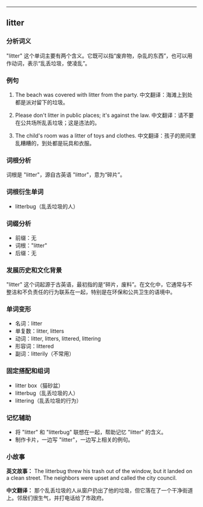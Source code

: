 
---------------
## litter
### 分析词义
"litter" 这个单词主要有两个含义。它既可以指“废弃物，杂乱的东西”，也可以用作动词，表示“乱丢垃圾，使凌乱”。

### 例句
1. The beach was covered with litter from the party.
   中文翻译：海滩上到处都是派对留下的垃圾。
   
2. Please don't litter in public places; it's against the law.
   中文翻译：请不要在公共场所乱丢垃圾；这是违法的。
   
3. The child's room was a litter of toys and clothes.
   中文翻译：孩子的房间里乱糟糟的，到处都是玩具和衣服。

### 词根分析
词根是 "litter"，源自古英语 "littor"，意为“碎片”。

### 词根衍生单词
- litterbug（乱丢垃圾的人）

### 词缀分析
- 前缀：无
- 词根："litter"
- 后缀：无

### 发展历史和文化背景
"litter" 这个词起源于古英语，最初指的是“碎片，废料”。在文化中，它通常与不整洁和不负责任的行为联系在一起，特别是在环保和公共卫生的语境中。

### 单词变形
- 名词：litter
- 单复数：litter, litters
- 动词：litter, litters, littered, littering
- 形容词：littered
- 副词：litterily（不常用）

### 固定搭配和组词
- litter box（猫砂盆）
- litterbug（乱丢垃圾的人）
- littering（乱丢垃圾的行为）

### 记忆辅助
- 将 "litter" 和 "litterbug" 联想在一起，帮助记忆 "litter" 的含义。
- 制作卡片，一边写 "litter"，一边写上相关的例句。

### 小故事
**英文故事：**
The litterbug threw his trash out of the window, but it landed on a clean street. The neighbors were upset and called the city council.

**中文翻译：**
那个乱丢垃圾的人从窗户扔出了他的垃圾，但它落在了一个干净街道上。邻居们很生气，并打电话给了市政府。

